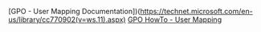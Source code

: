[GPO - User Mapping Documentation])(https://technet.microsoft.com/en-us/library/cc770902(v=ws.11).aspx)
[GPO HowTo - User Mapping](https://blogs.technet.microsoft.com/askds/2009/01/07/using-group-policy-preferences-to-map-drives-based-on-group-membership/)